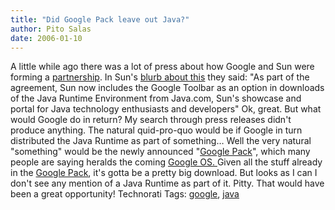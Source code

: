 ```yaml
---
title: "Did Google Pack leave out Java?"
author: Pito Salas
date: 2006-01-10
---
```




A little while ago there was a lot of press about how Google and Sun were
forming a [partnership](<http://www.sun.com/2005-1004/feature/>).  In Sun's
[blurb about this](<http://www.sun.com/2005-1004/feature/>) they said: "As
part of the agreement, Sun now includes the Google Toolbar as an option in
downloads of the Java Runtime Environment from Java.com, Sun's showcase and
portal for Java technology enthusiasts and developers" Ok, great. But what
would Google do in return? My search through press releases didn't produce
anything. The natural quid-pro-quo would be if Google in turn distributed the
Java Runtime as part of something… Well the very natural "something" would be
the newly announced "[Google
Pack](<http://pack.google.com/pack_installer_required.html>)", which many
people are saying heralds the coming [Google OS.
](<http://www.kottke.org/04/04/google-operating-system>) Given all the stuff
already in the [Google
Pack](<http://pack.google.com/pack_installer_required.html>), it's gotta be a
pretty big download. But looks as I can I don't see any mention of a Java
Runtime as part of it. Pitty. That would have been a great opportunity!
Technorati Tags: [google](<http://www.technorati.com/tag/google>),
[java](<http://www.technorati.com/tag/java>)


